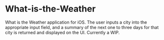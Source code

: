 # What-is-the-Weather

What is the Weather application for iOS. The user inputs a city into the appropriate input field, and a summary of the next
one to three days for that city is returned and displayed on the UI. Currently a WIP.
